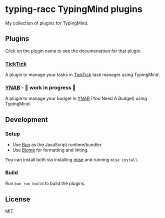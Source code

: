 # typing-racc TypingMind plugins

My collection of plugins for TypingMind.

## Plugins

Click on the plugin name to see the documentation for that plugin.

### [TickTick](./src/plugins/ticktick/README.md)

A plugin to manage your tasks in [TickTick](https://ticktick.com/) task manager using TypingMind.

### [YNAB](./src/plugins/ynab/README.md) - 🚧 work in progress 🚧

A plugin to manage your budget in [YNAB](https://ynab.com/) (You Need A Budget) using TypingMind.

## Development

### Setup

- Use [Bun](https://bun.sh/) as the JavaScript runtime/bundler.
- Use [Biome](https://biomejs.dev/) for formatting and linting.

You can install both via installing [mise](https://mise.jdx.dev/) and running `mise install`.

### Build

Run `bun run build` to build the plugins.

## License

MIT
